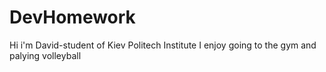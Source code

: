 # DevHomework
Hi
i'm David-student of Kiev Politech Institute
I enjoy going to the gym and palying volleyball
